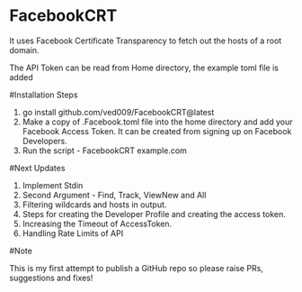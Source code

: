 # FacebookCRT
It uses Facebook Certificate Transparency to fetch out the hosts of a root domain.

The API Token can be read from Home directory, the example toml file is added 


#Installation Steps

1. go install github.com/ved009/FacebookCRT@latest
2. Make a copy of .Facebook.toml file into the home directory and add your Facebook Access Token. It can be created from signing up on Facebook Developers.
3. Run the script - FacebookCRT example.com



#Next Updates

1. Implement Stdin
2. Second Argument - Find, Track, ViewNew and All
3. Filtering wildcards and hosts in output.
4. Steps for creating the Developer Profile and creating the access token.
5. Increasing the Timeout of AccessToken.
6. Handling Rate Limits of API


#Note

This is my first attempt to publish a GitHub repo so please raise PRs, suggestions and fixes! 


